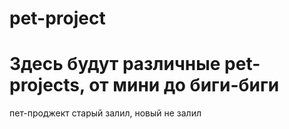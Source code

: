 # pet-project
# Здесь будут различные pet-projects, от мини до биги-биги

пет-проджект старый залил, новый не залил
